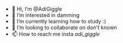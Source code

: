 - 👋 Hi, I’m @AdiGiggle
- 👀 I’m interested in damming
- 🌱 I’m currently learning how to study :)
- 💞️ I’m looking to collaborate on don't known
- 📫 How to reach me insta _adi_giggle_


<!---
AdiGiggle/AdiGiggle is a ✨ special ✨ repository because its `README.md` (this file) appears on your GitHub profile.
You can click the Preview link to take a look at your changes.
--->
